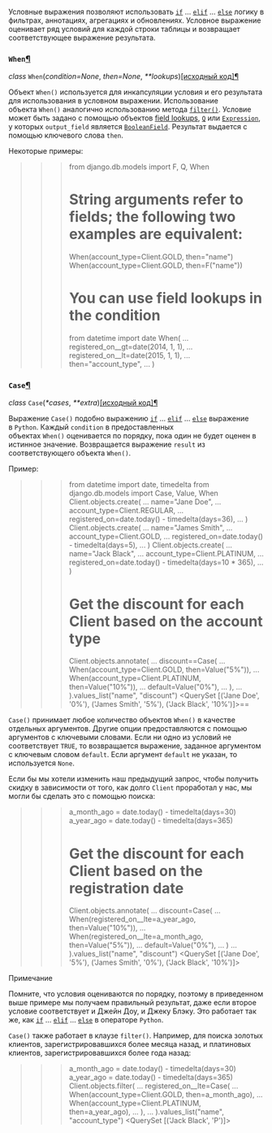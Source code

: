 Условные выражения позволяют использовать [`if`](https://docs.python.org/3/reference/compound_stmts.html#if "(в Python v3.12)") … [`elif`](https://docs.python.org/3/reference/compound_stmts.html#elif "(в Python v3.12)") … [`else`](https://docs.python.org/3/reference/compound_stmts.html#else "(в Python v3.12)") логику в фильтрах, аннотациях, агрегациях и обновлениях. Условное выражение оценивает ряд условий для каждой строки таблицы и возвращает соответствующее выражение результата.

### `When`[¶](https://django.fun/docs/django/5.0/ref/models/conditional-expressions/#when "Permalink to this heading")

_class_ `When`(_condition=None_, _then=None_, _**lookups_)[[исходный код]](https://django.fun/docs/django/5.0/_modules/django/db/models/expressions/#When)[¶](https://django.fun/docs/django/5.0/ref/models/conditional-expressions/#django.db.models.expressions.When "Ссылка на это определение")

Объект `When()` используется для инкапсуляции условия и его результата для использования в условном выражении. Использование объекта `When()` аналогично использованию метода [`filter()`](https://django.fun/docs/django/5.0/ref/models/querysets/#django.db.models.query.QuerySet.filter "django.db.models.query.QuerySet.filter"). Условие может быть задано с помощью объектов [field lookups](https://django.fun/docs/django/5.0/ref/models/querysets/#field-lookups), [`Q`](https://django.fun/docs/django/5.0/ref/models/querysets/#django.db.models.Q "django.db.models.Q") или [`Expression`](https://django.fun/docs/django/5.0/ref/models/expressions/#django.db.models.Expression "django.db.models.Expression"), у которых `output_field` является [`BooleanField`](https://django.fun/docs/django/5.0/ref/models/fields/#django.db.models.BooleanField "django.db.models.BooleanField"). Результат выдается с помощью ключевого слова `then`.

Некоторые примеры:

>>> from django.db.models import F, Q, When
>>> # String arguments refer to fields; the following two examples are equivalent:
>>> When(account_type=Client.GOLD, then="name")
>>> When(account_type=Client.GOLD, then=F("name"))
>>> # You can use field lookups in the condition
>>> from datetime import date
>>> When(
...     registered_on__gt=date(2014, 1, 1),
...     registered_on__lt=date(2015, 1, 1),
...     then="account_type",
... )

### `Case`[¶](https://django.fun/docs/django/5.0/ref/models/conditional-expressions/#case "Permalink to this heading")

_class_ `Case`(_*cases_, _**extra_)[[исходный код]](https://django.fun/docs/django/5.0/_modules/django/db/models/expressions/#Case)[¶](https://django.fun/docs/django/5.0/ref/models/conditional-expressions/#django.db.models.expressions.Case "Ссылка на это определение")

Выражение `Case()` подобно выражению [`if`](https://docs.python.org/3/reference/compound_stmts.html#if "(в Python v3.12)") … [`elif`](https://docs.python.org/3/reference/compound_stmts.html#elif "(в Python v3.12)") … [`else`](https://docs.python.org/3/reference/compound_stmts.html#else "(в Python v3.12)") выражение в `Python`. Каждый `condition` в предоставленных объектах `When()` оценивается по порядку, пока один не будет оценен в истинное значение. Возвращается выражение `result` из соответствующего объекта `When()`.

Пример:

>>>
>>> from datetime import date, timedelta
>>> from django.db.models import Case, Value, When
>>> Client.objects.create(
...     name="Jane Doe",
...     account_type=Client.REGULAR,
...     registered_on=date.today() - timedelta(days=36),
... )
>>> Client.objects.create(
...     name="James Smith",
...     account_type=Client.GOLD,
...     registered_on=date.today() - timedelta(days=5),
... )
>>> Client.objects.create(
...     name="Jack Black",
...     account_type=Client.PLATINUM,
...     registered_on=date.today() - timedelta(days=10 * 365),
... )
>>> # Get the discount for each Client based on the account type
>>> Client.objects.annotate(
...     discount==Case(
...         When(account_type=Client.GOLD, then=Value("5%")),
...         When(account_type=Client.PLATINUM, then=Value("10%")),
...         default=Value("0%"),
...     ),
... ).values_list("name", "discount")
<QuerySet [('Jane Doe', '0%'), ('James Smith', '5%'), ('Jack Black', '10%')]>==

`Case()` принимает любое количество объектов `When()` в качестве отдельных аргументов. Другие опции предоставляются с помощью аргументов с ключевыми словами. Если ни одно из условий не соответствует `TRUE`, то возвращается выражение, заданное аргументом с ключевым словом `default`. Если аргумент `default` не указан, то используется `None`.

Если бы мы хотели изменить наш предыдущий запрос, чтобы получить скидку в зависимости от того, как долго `Client` проработал у нас, мы могли бы сделать это с помощью поиска:

>>> a_month_ago = date.today() - timedelta(days=30)
>>> a_year_ago = date.today() - timedelta(days=365)
>>> # Get the discount for each Client based on the registration date
>>> Client.objects.annotate(
...     discount=Case(
...         When(registered_on__lte=a_year_ago, then=Value("10%")),
...         When(registered_on__lte=a_month_ago, then=Value("5%")),
...         default=Value("0%"),
...     )
... ).values_list("name", "discount")
<QuerySet [('Jane Doe', '5%'), ('James Smith', '0%'), ('Jack Black', '10%')]>

Примечание

Помните, что условия оцениваются по порядку, поэтому в приведенном выше примере мы получаем правильный результат, даже если второе условие соответствует и Джейн Доу, и Джеку Блэку. Это работает так же, как [`if`](https://docs.python.org/3/reference/compound_stmts.html#if "(в Python v3.12)") … [`elif`](https://docs.python.org/3/reference/compound_stmts.html#elif "(в Python v3.12)") … [`else`](https://docs.python.org/3/reference/compound_stmts.html#else "(в Python v3.12)") в операторе `Python`.

`Case()` также работает в клаузе `filter()`. Например, для поиска золотых клиентов, зарегистрировавшихся более месяца назад, и платиновых клиентов, зарегистрировавшихся более года назад:

>>> a_month_ago = date.today() - timedelta(days=30)
>>> a_year_ago = date.today() - timedelta(days=365)
>>> Client.objects.filter(
...     registered_on__lte=Case(
...         When(account_type=Client.GOLD, then=a_month_ago),
...         When(account_type=Client.PLATINUM, then=a_year_ago),
...     ),
... ).values_list("name", "account_type")
<QuerySet [('Jack Black', 'P')]>
